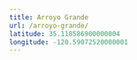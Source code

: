 ```yaml
---
title: Arroyo Grande
url: /arroyo-grande/
latitude: 35.118586900000004
longitude: -120.59072520000001
---
```

